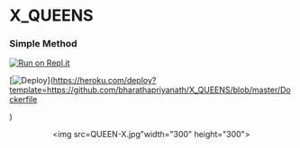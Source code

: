 # X_QUEENS
### Simple Method

[![Run on Repl.it](https://repl.it/badge/github/Quiec/X_QUEENS)](https://repl.it/@Quiec/X_QUEENS)

[![Deploy](https://www.herokucdn.com/deploy/button.svg)](https://heroku.com/deploy?template=https://github.com/bharathapriyanath/X_QUEENS/blob/master/Dockerfile

)

<div align="center">

  <img src=QUEEN-X.jpg"width="300" height="300">
